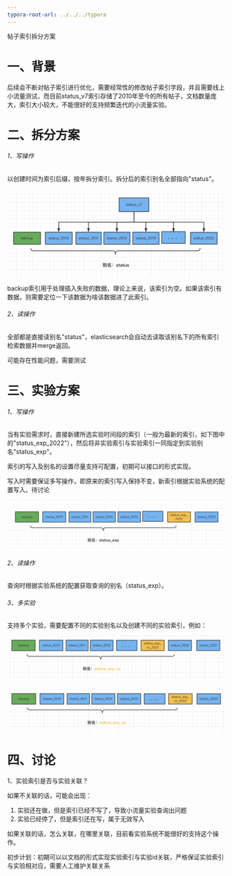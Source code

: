 ```yaml
---
typora-root-url: ../../../typora
---
```


帖子索引拆分方案

# 一、背景

后续会不断对帖子索引进行优化，需要经常性的修改帖子索引字段，并且需要线上小流量测试，而目前status_v7索引存储了2010年至今的所有帖子，文档数量庞大，索引大小较大，不能很好的支持频繁迭代的小流量实验。

# 二、拆分方案

###### 1、写操作

以创建时间为索引后缀，按年拆分索引。拆分后的索引别名全部指向"status"。

![](/images/sb/7e3860d8-a0f0-47c1-a273-ed99f2b9a2a2.png)



backup索引用于处理插入失败的数据，理论上来说，该索引为空。如果该索引有数据，则需要定位一下该数据为啥该数据进了此索引。

###### 2、读操作

全部都是直接读别名"status"，elasticsearch会自动去读取该别名下的所有索引检索数据并merge返回。

可能存在性能问题，需要测试

# 三、实验方案

###### 1、写操作

当有实验需求时，直接新建所选实验时间段的索引（一般为最新的索引，如下图中的"status_exp_2022"），然后将非实验索引与实验索引一同指定到实验别名"status_exp"。

索引的写入及别名的设置尽量支持可配置，初期可以接口的形式实现。

写入时需要保证多写操作，即原来的索引写入保持不变，新索引根据实验系统的配置写入。待讨论

![](/images/sb/59bc7fa4-9d67-40ee-b43e-cfd4135fd7fe.png)



###### 2、读操作

查询时根据实验系统的配置获取查询的别名（status_exp）。

###### 3、多实验

支持多个实验，需要配置不同的实验别名以及创建不同的实验索引，例如：

![](/images/sb/85a32fdd-ee3a-4996-a88a-b6ed803431c1.png)

![](/images/sb/a4adc827-77d7-4873-bbed-b7bafc707cdb.png)



# 四、讨论

1、实验索引是否与实验关联？

如果不关联的话，可能会出现：

1. 实验还在做，但是索引已经不写了，导致小流量实验查询出问题
2. 实验已经停了，但是索引还在写，属于无效写入

如果关联的话，怎么关联，在哪里关联，目前看实验系统不能很好的支持这个操作。

初步计划：初期可以以文档的形式实现实验索引与实验id关联，严格保证实验索引与实验相对应，需要人工维护关联关系